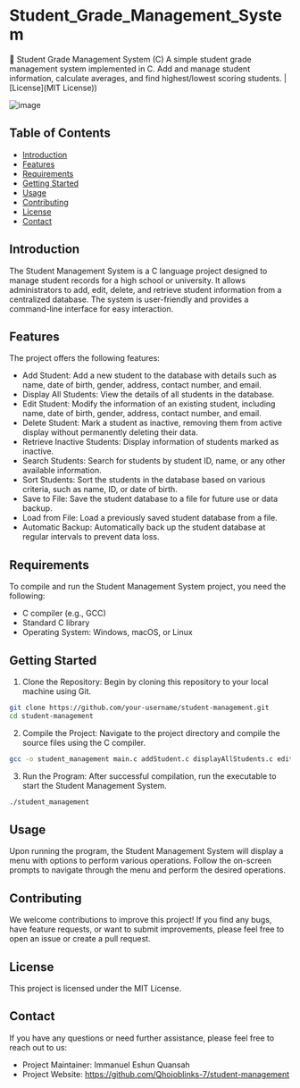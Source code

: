 # Student_Grade_Management_System
📘 Student Grade Management System (C)  A simple student grade management system implemented in C. Add and manage student information, calculate averages, and find highest/lowest scoring students.  | [License](MIT License))

![image](https://github.com/Qhojoblinks-7/Student_Grade_Management_System/assets/124244985/c4408555-b5a2-41b1-89cb-e371249e0b31)





## Table of Contents
- [Introduction](#introduction)
- [Features](#features)
- [Requirements](#requirements)
- [Getting Started](#getting-started)
- [Usage](#usage)
- [Contributing](#contributing)
- [License](#license)
- [Contact](#contact)

## Introduction
The Student Management System is a C language project designed to manage student records for a high school or university. It allows administrators to add, edit, delete, and retrieve student information from a centralized database. The system is user-friendly and provides a command-line interface for easy interaction.

## Features
The project offers the following features:

- Add Student: Add a new student to the database with details such as name, date of birth, gender, address, contact number, and email.
- Display All Students: View the details of all students in the database.
- Edit Student: Modify the information of an existing student, including name, date of birth, gender, address, contact number, and email.
- Delete Student: Mark a student as inactive, removing them from active display without permanently deleting their data.
- Retrieve Inactive Students: Display information of students marked as inactive.
- Search Students: Search for students by student ID, name, or any other available information.
- Sort Students: Sort the students in the database based on various criteria, such as name, ID, or date of birth.
- Save to File: Save the student database to a file for future use or data backup.
- Load from File: Load a previously saved student database from a file.
- Automatic Backup: Automatically back up the student database at regular intervals to prevent data loss.

## Requirements
To compile and run the Student Management System project, you need the following:

- C compiler (e.g., GCC)
- Standard C library
- Operating System: Windows, macOS, or Linux

## Getting Started
1. Clone the Repository: Begin by cloning this repository to your local machine using Git.

```bash
git clone https://github.com/your-username/student-management.git
cd student-management
```

2. Compile the Project: Navigate to the project directory and compile the source files using the C compiler.

```bash
gcc -o student_management main.c addStudent.c displayAllStudents.c editStudent.c deleteStudent.c retrieveInactiveStudents.c searchFunctions.c
```

3. Run the Program: After successful compilation, run the executable to start the Student Management System.

```bash
./student_management
```

## Usage
Upon running the program, the Student Management System will display a menu with options to perform various operations. Follow the on-screen prompts to navigate through the menu and perform the desired operations.

## Contributing
We welcome contributions to improve this project! If you find any bugs, have feature requests, or want to submit improvements, please feel free to open an issue or create a pull request.

## License
This project is licensed under the MIT License.

## Contact
If you have any questions or need further assistance, please feel free to reach out to us:

- Project Maintainer: Immanuel Eshun Quansah
- Project Website: https://github.com/Qhojoblinks-7/student-management
```
